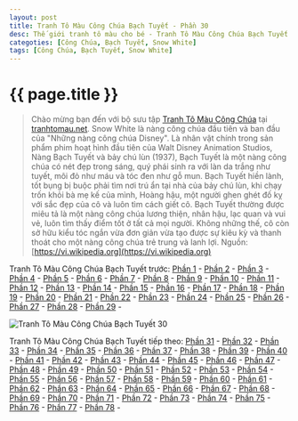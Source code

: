 ```yaml
---
layout: post
title: Tranh Tô Màu Công Chúa Bạch Tuyết - Phần 30
desc: Thế giới tranh tô màu cho bé - Tranh Tô Màu Công Chúa Bạch Tuyết - Phần 30
categoties: [Công Chúa, Bạch Tuyết, Snow White]
tags: [Công Chúa, Bạch Tuyết, Snow White]
---
```

{{ page.title }}
================
> Chào mừng bạn đến với bộ sưu tập [Tranh Tô Màu Công Chúa](http://tranhtomau.net/) tại [tranhtomau.net](http://tranhtomau.net/). Snow White là nàng công chúa đầu tiên và ban đầu của "Những nàng công chúa Disney". Là nhân vật chính trong sản phẩm phim hoạt hình đầu tiên của Walt Disney Animation Studios, Nàng Bạch Tuyết và bảy chú lùn (1937), Bạch Tuyết là một nàng công chúa có nét đẹp trong sáng, quý phái sinh ra với làn da trắng như tuyết, môi đỏ như máu và tóc đen như gỗ mun. Bạch Tuyết hiền lành, tốt bụng bị buộc phải tìm nơi trú ẩn tại nhà của bảy chú lùn, khi chạy trốn khỏi bà mẹ kế của mình, Hoàng hậu, một người ghen ghét đố kỵ với sắc đẹp của cô và luôn tìm cách giết cô. Bạch Tuyết thường được miêu tả là một nàng công chúa lương thiện, nhân hậu, lạc quan và vui vẻ, luôn tìm thấy điểm tốt ở tất cả mọi người. Không những thế, cô còn sở hữu kiểu tóc ngắn vừa đơn giản vừa tạo được sự kiêu kỳ và thanh thoát cho một nàng công chúa trẻ trung và lanh lợi. Nguồn: [https://vi.wikipedia.org](https://vi.wikipedia.org)

Tranh Tô Màu Công Chúa Bạch Tuyết trước: [Phần 1](http://tranhtomau.net/2018/02/03/Tranh-To-Mau-Cong-Chua-Bach-Tuyet-phan-1.html) - [Phần 2](http://tranhtomau.net/2018/02/03/Tranh-To-Mau-Cong-Chua-Bach-Tuyet-phan-2.html) - [Phần 3](http://tranhtomau.net/2018/02/03/Tranh-To-Mau-Cong-Chua-Bach-Tuyet-phan-3.html) - [Phần 4](http://tranhtomau.net/2018/02/03/Tranh-To-Mau-Cong-Chua-Bach-Tuyet-phan-4.html) - [Phần 5](http://tranhtomau.net/2018/02/03/Tranh-To-Mau-Cong-Chua-Bach-Tuyet-phan-5.html) - [Phần 6](http://tranhtomau.net/2018/02/03/Tranh-To-Mau-Cong-Chua-Bach-Tuyet-phan-6.html) - [Phần 7](http://tranhtomau.net/2018/02/03/Tranh-To-Mau-Cong-Chua-Bach-Tuyet-phan-7.html) - [Phần 8](http://tranhtomau.net/2018/02/03/Tranh-To-Mau-Cong-Chua-Bach-Tuyet-phan-8.html) - [Phần 9](http://tranhtomau.net/2018/02/03/Tranh-To-Mau-Cong-Chua-Bach-Tuyet-phan-9.html) - [Phần 10](http://tranhtomau.net/2018/02/03/Tranh-To-Mau-Cong-Chua-Bach-Tuyet-phan-10.html) - [Phần 11](http://tranhtomau.net/2018/02/03/Tranh-To-Mau-Cong-Chua-Bach-Tuyet-phan-11.html) - [Phần 12](http://tranhtomau.net/2018/02/03/Tranh-To-Mau-Cong-Chua-Bach-Tuyet-phan-12.html) - [Phần 13](http://tranhtomau.net/2018/02/03/Tranh-To-Mau-Cong-Chua-Bach-Tuyet-phan-13.html) - [Phần 14](http://tranhtomau.net/2018/02/03/Tranh-To-Mau-Cong-Chua-Bach-Tuyet-phan-14.html) - [Phần 15](http://tranhtomau.net/2018/02/03/Tranh-To-Mau-Cong-Chua-Bach-Tuyet-phan-15.html) - [Phần 16](http://tranhtomau.net/2018/02/03/Tranh-To-Mau-Cong-Chua-Bach-Tuyet-phan-16.html) - [Phần 17](http://tranhtomau.net/2018/02/03/Tranh-To-Mau-Cong-Chua-Bach-Tuyet-phan-17.html) - [Phần 18](http://tranhtomau.net/2018/02/03/Tranh-To-Mau-Cong-Chua-Bach-Tuyet-phan-18.html) - [Phần 19](http://tranhtomau.net/2018/02/03/Tranh-To-Mau-Cong-Chua-Bach-Tuyet-phan-19.html) - [Phần 20](http://tranhtomau.net/2018/02/03/Tranh-To-Mau-Cong-Chua-Bach-Tuyet-phan-20.html) - [Phần 21](http://tranhtomau.net/2018/02/03/Tranh-To-Mau-Cong-Chua-Bach-Tuyet-phan-21.html) - [Phần 22](http://tranhtomau.net/2018/02/03/Tranh-To-Mau-Cong-Chua-Bach-Tuyet-phan-22.html) - [Phần 23](http://tranhtomau.net/2018/02/03/Tranh-To-Mau-Cong-Chua-Bach-Tuyet-phan-23.html) - [Phần 24](http://tranhtomau.net/2018/02/03/Tranh-To-Mau-Cong-Chua-Bach-Tuyet-phan-24.html) - [Phần 25](http://tranhtomau.net/2018/02/03/Tranh-To-Mau-Cong-Chua-Bach-Tuyet-phan-25.html) - [Phần 26](http://tranhtomau.net/2018/02/03/Tranh-To-Mau-Cong-Chua-Bach-Tuyet-phan-26.html) - [Phần 27](http://tranhtomau.net/2018/02/03/Tranh-To-Mau-Cong-Chua-Bach-Tuyet-phan-27.html) - [Phần 28](http://tranhtomau.net/2018/02/03/Tranh-To-Mau-Cong-Chua-Bach-Tuyet-phan-28.html) - [Phần 29](http://tranhtomau.net/2018/02/03/Tranh-To-Mau-Cong-Chua-Bach-Tuyet-phan-29.html) - 

<script async src="//pagead2.googlesyndication.com/pagead/js/adsbygoogle.js"></script><!-- TextAds-Responsive --><ins class="adsbygoogle" style="display:block" data-ad-client="ca-pub-6753140515841889" data-ad-slot="9811874670" data-ad-format="auto"></ins><script> (adsbygoogle = window.adsbygoogle || []).push({}); </script>

![Tranh Tô Màu Công Chúa Bạch Tuyết 30](http://tranhtomau.net/img1/Tranh-To-Mau-Cong-Chua-Bach-Tuyet%20(30).jpg "Tranh Tô Màu Công Chúa Bạch Tuyết 30")

<script async src="//pagead2.googlesyndication.com/pagead/js/adsbygoogle.js"></script><!-- TextAds-Responsive --><ins class="adsbygoogle" style="display:block" data-ad-client="ca-pub-6753140515841889" data-ad-slot="9811874670" data-ad-format="auto"></ins><script> (adsbygoogle = window.adsbygoogle || []).push({}); </script>

Tranh Tô Màu Công Chúa Bạch Tuyết tiếp theo: [Phần 31](http://tranhtomau.net/2018/02/03/Tranh-To-Mau-Cong-Chua-Bach-Tuyet-phan-31.html) - [Phần 32](http://tranhtomau.net/2018/02/03/Tranh-To-Mau-Cong-Chua-Bach-Tuyet-phan-32.html) - [Phần 33](http://tranhtomau.net/2018/02/03/Tranh-To-Mau-Cong-Chua-Bach-Tuyet-phan-33.html) - [Phần 34](http://tranhtomau.net/2018/02/03/Tranh-To-Mau-Cong-Chua-Bach-Tuyet-phan-34.html) - [Phần 35](http://tranhtomau.net/2018/02/03/Tranh-To-Mau-Cong-Chua-Bach-Tuyet-phan-35.html) - [Phần 36](http://tranhtomau.net/2018/02/03/Tranh-To-Mau-Cong-Chua-Bach-Tuyet-phan-36.html) - [Phần 37](http://tranhtomau.net/2018/02/03/Tranh-To-Mau-Cong-Chua-Bach-Tuyet-phan-37.html) - [Phần 38](http://tranhtomau.net/2018/02/03/Tranh-To-Mau-Cong-Chua-Bach-Tuyet-phan-38.html) - [Phần 39](http://tranhtomau.net/2018/02/03/Tranh-To-Mau-Cong-Chua-Bach-Tuyet-phan-39.html) - [Phần 40](http://tranhtomau.net/2018/02/03/Tranh-To-Mau-Cong-Chua-Bach-Tuyet-phan-40.html) - [Phần 41](http://tranhtomau.net/2018/02/03/Tranh-To-Mau-Cong-Chua-Bach-Tuyet-phan-41.html) - [Phần 42](http://tranhtomau.net/2018/02/03/Tranh-To-Mau-Cong-Chua-Bach-Tuyet-phan-42.html) - [Phần 43](http://tranhtomau.net/2018/02/03/Tranh-To-Mau-Cong-Chua-Bach-Tuyet-phan-43.html) - [Phần 44](http://tranhtomau.net/2018/02/03/Tranh-To-Mau-Cong-Chua-Bach-Tuyet-phan-44.html) - [Phần 45](http://tranhtomau.net/2018/02/03/Tranh-To-Mau-Cong-Chua-Bach-Tuyet-phan-45.html) - [Phần 46](http://tranhtomau.net/2018/02/03/Tranh-To-Mau-Cong-Chua-Bach-Tuyet-phan-46.html) - [Phần 47](http://tranhtomau.net/2018/02/03/Tranh-To-Mau-Cong-Chua-Bach-Tuyet-phan-47.html) - [Phần 48](http://tranhtomau.net/2018/02/03/Tranh-To-Mau-Cong-Chua-Bach-Tuyet-phan-48.html) - [Phần 49](http://tranhtomau.net/2018/02/03/Tranh-To-Mau-Cong-Chua-Bach-Tuyet-phan-49.html) - [Phần 50](http://tranhtomau.net/2018/02/03/Tranh-To-Mau-Cong-Chua-Bach-Tuyet-phan-50.html) - [Phần 51](http://tranhtomau.net/2018/02/03/Tranh-To-Mau-Cong-Chua-Bach-Tuyet-phan-51.html) - [Phần 52](http://tranhtomau.net/2018/02/03/Tranh-To-Mau-Cong-Chua-Bach-Tuyet-phan-52.html) - [Phần 53](http://tranhtomau.net/2018/02/03/Tranh-To-Mau-Cong-Chua-Bach-Tuyet-phan-53.html) - [Phần 54](http://tranhtomau.net/2018/02/03/Tranh-To-Mau-Cong-Chua-Bach-Tuyet-phan-54.html) - [Phần 55](http://tranhtomau.net/2018/02/03/Tranh-To-Mau-Cong-Chua-Bach-Tuyet-phan-55.html) - [Phần 56](http://tranhtomau.net/2018/02/03/Tranh-To-Mau-Cong-Chua-Bach-Tuyet-phan-56.html) - [Phần 57](http://tranhtomau.net/2018/02/03/Tranh-To-Mau-Cong-Chua-Bach-Tuyet-phan-57.html) - [Phần 58](http://tranhtomau.net/2018/02/03/Tranh-To-Mau-Cong-Chua-Bach-Tuyet-phan-58.html) - [Phần 59](http://tranhtomau.net/2018/02/03/Tranh-To-Mau-Cong-Chua-Bach-Tuyet-phan-59.html) - [Phần 60](http://tranhtomau.net/2018/02/03/Tranh-To-Mau-Cong-Chua-Bach-Tuyet-phan-60.html) - [Phần 61](http://tranhtomau.net/2018/02/03/Tranh-To-Mau-Cong-Chua-Bach-Tuyet-phan-61.html) - [Phần 62](http://tranhtomau.net/2018/02/03/Tranh-To-Mau-Cong-Chua-Bach-Tuyet-phan-62.html) - [Phần 63](http://tranhtomau.net/2018/02/03/Tranh-To-Mau-Cong-Chua-Bach-Tuyet-phan-63.html) - [Phần 64](http://tranhtomau.net/2018/02/03/Tranh-To-Mau-Cong-Chua-Bach-Tuyet-phan-64.html) - [Phần 65](http://tranhtomau.net/2018/02/03/Tranh-To-Mau-Cong-Chua-Bach-Tuyet-phan-65.html) - [Phần 66](http://tranhtomau.net/2018/02/03/Tranh-To-Mau-Cong-Chua-Bach-Tuyet-phan-66.html) - [Phần 67](http://tranhtomau.net/2018/02/03/Tranh-To-Mau-Cong-Chua-Bach-Tuyet-phan-67.html) - [Phần 68](http://tranhtomau.net/2018/02/03/Tranh-To-Mau-Cong-Chua-Bach-Tuyet-phan-68.html) - [Phần 69](http://tranhtomau.net/2018/02/03/Tranh-To-Mau-Cong-Chua-Bach-Tuyet-phan-69.html) - [Phần 70](http://tranhtomau.net/2018/02/03/Tranh-To-Mau-Cong-Chua-Bach-Tuyet-phan-70.html) - [Phần 71](http://tranhtomau.net/2018/02/03/Tranh-To-Mau-Cong-Chua-Bach-Tuyet-phan-71.html) - [Phần 72](http://tranhtomau.net/2018/02/03/Tranh-To-Mau-Cong-Chua-Bach-Tuyet-phan-72.html) - [Phần 73](http://tranhtomau.net/2018/02/03/Tranh-To-Mau-Cong-Chua-Bach-Tuyet-phan-73.html) - [Phần 74](http://tranhtomau.net/2018/02/03/Tranh-To-Mau-Cong-Chua-Bach-Tuyet-phan-74.html) - [Phần 75](http://tranhtomau.net/2018/02/03/Tranh-To-Mau-Cong-Chua-Bach-Tuyet-phan-75.html) - [Phần 76](http://tranhtomau.net/2018/02/03/Tranh-To-Mau-Cong-Chua-Bach-Tuyet-phan-76.html) - [Phần 77](http://tranhtomau.net/2018/02/03/Tranh-To-Mau-Cong-Chua-Bach-Tuyet-phan-77.html) - [Phần 78](http://tranhtomau.net/2018/02/03/Tranh-To-Mau-Cong-Chua-Bach-Tuyet-phan-78.html) - 
